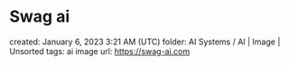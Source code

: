# Swag ai

created: January 6, 2023 3:21 AM (UTC)
folder: AI Systems / AI | Image | Unsorted
tags: ai image
url: https://swag-ai.com
